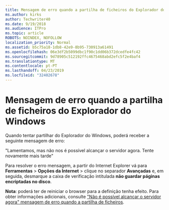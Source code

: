 ```yaml
---
title: Mensagem de erro quando a partilha de ficheiros do Explorador do Windows
ms.author: kirks
author: Techwriter40
ms.date: 9/19/2018
ms.audience: ITPro
ms.topic: article
ROBOTS: NOINDEX, NOFOLLOW
localization_priority: Normal
ms.assetid: b5c75a18-1db8-42e9-8b95-730913a61491
ms.openlocfilehash: 06e3df2b5099dbc1f90c1dd06b372dcedfe4fc42
ms.sourcegitcommit: 9d78905c512192ffc4675468abd2efc5f2e4baf4
ms.translationtype: MT
ms.contentlocale: pt-PT
ms.lasthandoff: 04/23/2019
ms.locfileid: "32402678"
---
```

# <a name="error-message-when-sharing-files-from-windows-explorer"></a>Mensagem de erro quando a partilha de ficheiros do Explorador do Windows

Quando tentar partilhar do Explorador do Windows, poderá receber a seguinte mensagem de erro:
  
"Lamentamos, mas não nos é possível alcançar o servidor agora. Tente novamente mais tarde"
  
Para resolver o erro mensagem, a partir do Internet Explorer vá para **Ferramentas** \> **Opções da Internet** \> clique no separador **Avançadas** e, em seguida, desmarque a caixa de verificação intitulada **não guardar páginas encriptadas no disco**. 
  
 **Nota**: poderá ter de reiniciar o browser para a definição tenha efeito. Para obter informações adicionais, consulte ["Não é possível alcançar o servidor agora" mensagem de erro quando a partilha de ficheiros](https://go.microsoft.com/fwlink/?linkid=2022914).
  

